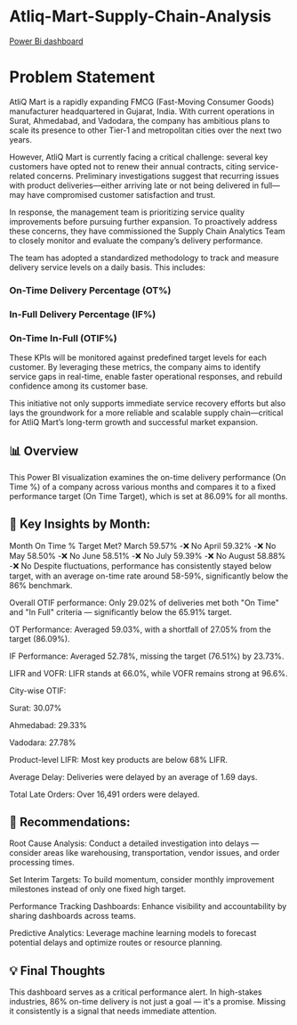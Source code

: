 # Atliq-Mart-Supply-Chain-Analysis

[Power Bi dashboard]([https://example.com](https://app.powerbi.com/view?r=eyJrIjoiYmFlOWJkZGItNmQ1ZS00YjlkLWEwNjgtNjA1N2IwNjkwYjUyIiwidCI6ImM2ZTU0OWIzLTVmNDUtNDAzMi1hYWU5LWQ0MjQ0ZGM1YjJjNCJ9))

# Problem Statement
AtliQ Mart is a rapidly expanding FMCG (Fast-Moving Consumer Goods) manufacturer headquartered in Gujarat, India. With current operations in Surat, Ahmedabad, and Vadodara, the company has ambitious plans to scale its presence to other Tier-1 and metropolitan cities over the next two years.

However, AtliQ Mart is currently facing a critical challenge: several key customers have opted not to renew their annual contracts, citing service-related concerns. Preliminary investigations suggest that recurring issues with product deliveries—either arriving late or not being delivered in full—may have compromised customer satisfaction and trust.

In response, the management team is prioritizing service quality improvements before pursuing further expansion. To proactively address these concerns, they have commissioned the Supply Chain Analytics Team to closely monitor and evaluate the company’s delivery performance.

The team has adopted a standardized methodology to track and measure delivery service levels on a daily basis. This includes:

### On-Time Delivery Percentage (OT%)

### In-Full Delivery Percentage (IF%)

### On-Time In-Full (OTIF%)

These KPIs will be monitored against predefined target levels for each customer. By leveraging these metrics, the company aims to identify service gaps in real-time, enable faster operational responses, and rebuild confidence among its customer base.

This initiative not only supports immediate service recovery efforts but also lays the groundwork for a more reliable and scalable supply chain—critical for AtliQ Mart’s long-term growth and successful market expansion.
## 📊 Overview
This Power BI visualization examines the on-time delivery performance (On Time %) of a company across various months and compares it to a fixed performance target (On Time Target), which is set at 86.09% for all months.

## 📅 Key Insights by Month:

Month	On Time %	Target Met?
March	59.57%	  -❌ No
April	59.32%	  -❌ No
May	58.50%	    -❌ No
June	58.51%	  -❌ No
July	59.39%	  -❌ No
August	58.88%  -❌ No
Despite fluctuations, performance has consistently stayed below target, with an average on-time rate around 58-59%, significantly below the 86% benchmark.

Overall OTIF performance: Only 29.02% of deliveries met both "On Time" and "In Full" criteria — significantly below the 65.91% target.

OT Performance: Averaged 59.03%, with a shortfall of 27.05% from the target (86.09%).

IF Performance: Averaged 52.78%, missing the target (76.51%) by 23.73%.

LIFR and VOFR: LIFR stands at 66.0%, while VOFR remains strong at 96.6%.

City-wise OTIF:

Surat: 30.07%

Ahmedabad: 29.33%

Vadodara: 27.78%

Product-level LIFR: Most key products are below 68% LIFR.

Average Delay: Deliveries were delayed by an average of 1.69 days.

Total Late Orders: Over 16,491 orders were delayed.

## 📌 Recommendations:
Root Cause Analysis: Conduct a detailed investigation into delays — consider areas like warehousing, transportation, vendor issues, and order processing times.

Set Interim Targets: To build momentum, consider monthly improvement milestones instead of only one fixed high target.

Performance Tracking Dashboards: Enhance visibility and accountability by sharing dashboards across teams.

Predictive Analytics: Leverage machine learning models to forecast potential delays and optimize routes or resource planning.

## 💡 Final Thoughts
This dashboard serves as a critical performance alert. In high-stakes industries, 86% on-time delivery is not just a goal — it's a promise. Missing it consistently is a signal that needs immediate attention.
